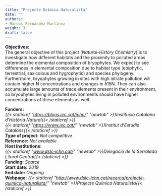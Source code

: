 ```yaml
---
title: "Projecte Química Naturalista"
date: ""
authors:
- Marcos Fernández-Martínez
weight: 3
draft: false
---
```

**Objectives:**<br />
The general objective of this project (*Natural-History Chemistry*) is to investigate how different habitats and the proximity to polluted areas determine the elemental composition of bryophytes. We expect to see differences in elemental composition due to habitat type (epiphytic, terrestrial, saxicolous and hygrophytic) and species phylogeny. Furthermore, bryophytes growing in sites with high nitrate pollution will contain higher N concentrations and changes in δ15N. They can also accumulate large amounts of trace elements present in their environment, so bryophytes living in polluted environments should have higher concentrations of these elements as well<br />


**Funders:** <br />
*{{< staticref "https://blogs.iec.cat/ichn/" "newtab" >}}Institució Catalana d'Història Natural{{< /staticref >}}*<br />
*{{< staticref "https://www.iec.cat/" "newtab" >}}Institut d'Estudis Catalans{{< /staticref >}}*<br />
**Type of project:** *Not competitive*<br />
**Reference:** *Not available* <br />
**Host institutions:** <br />
*{{< staticref "www.dslc-ichn.cat/" "newtab" >}}Delegació de la Serralada Litoral Central{{< /staticref >}}*<br />
**Funding:** *Scarce*<br />
**Start date:** *2019*<br />
**End date:** *Ongoing*<br />
**Webpage:** *{{< staticref "http://www.dslc-ichn.cat/recerca/projecte-quimica-naturalista/" "newtab" >}}Projecte Química Naturalista{{< /staticref >}}*<br />